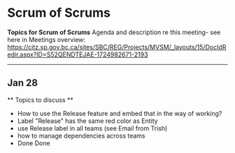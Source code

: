 # Scrum of Scrums 
**Topics for Scrum of Scrums**
Agenda and description re this meeting- see here in Meetings overview:
https://citz.sp.gov.bc.ca/sites/SBC/REG/Projects/MVSM/_layouts/15/DocIdRedir.aspx?ID=S52QENDTEJAE-1724982671-2193 

---
Jan 28
----
** Topics to discuss **
- How to use the Release feature and embed that in the way of working? 
- Label "Release" has the same red color as Entity 
- use Release label in all teams (see Email from Trish) 
- how to manage dependencies across teams 
- Done Done 
